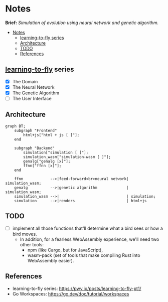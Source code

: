 # Notes

**Brief:** _Simulation of evolution using neural network and genetic algorithm._

- [Notes](#notes)
  - [learning-to-fly series](#learning-to-fly-series)
  - [Architecture](#architecture)
  - [TODO](#todo)
  - [References](#references)

## [learning-to-fly](https://pwy.io/posts/learning-to-fly-pt1/) series

- [x] The Domain
- [x] The Neural Network
- [x] The Genetic Algorithm
- [ ] The User Interface

## Architecture

```mermaid
graph BT;
    subgraph "Frontend"
        html+js["html + js [ ]"];
    end

    subgraph "Backend"
        simulation["simulation [ ]"];
        simulation_wasm["simulation-wasm [ ]"];
        genalg["genalg [x]"];
        ffnn["ffnn [x]"];
    end

    ffnn            -->|feed-forward<br>neural network| simulation_wasm;
    genalg          -->|genetic algorithm             | simulation_wasm;
    simulation_wasm -->|                              | simulation;
    simulation      -->|renders                       | html+js
```

## TODO

- [ ] implement all those functions that'll determine what a bird sees or how a
  bird moves.
  - In addition, for a fearless WebAssembly experience, we'll need two other tools:
    - npm (like Cargo, but for JavaScript),
    - wasm-pack (set of tools that make compiling Rust into WebAssembly easier).

## References

- learning-to-fly series: <https://pwy.io/posts/learning-to-fly-pt1/>
- Go Workspaces: <https://go.dev/doc/tutorial/workspaces>
